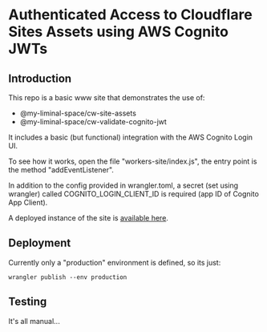 # Authenticated Access to Cloudflare Sites Assets using AWS Cognito JWTs

## Introduction
This repo is a basic www site that demonstrates the use of:
 - @my-liminal-space/cw-site-assets
 - @my-liminal-space/cw-validate-cognito-jwt

It includes a basic (but functional) integration with the AWS Cognito Login UI.

To see how it works, open the file "workers-site/index.js", the entry point is 
the method "addEventListener".

In addition to the config provided in wrangler.toml, a secret (set using 
wrangler) called COGNITO_LOGIN_CLIENT_ID is required (app ID of Cognito App 
Client).

A deployed instance of the site is [available here](https://cw-cognito-implicit-demo.deaddodgeydigitaldeals.com/index.html).

## Deployment
Currently only a "production" environment is defined, so its just:

    wrangler publish --env production


## Testing

It's all manual...